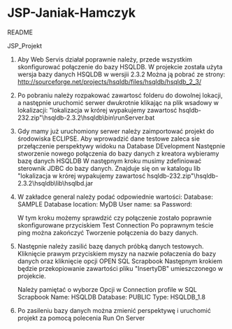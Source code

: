 # JSP-Janiak-Hamczyk
README

JSP_Projekt

1. Aby Web Servis działał poprawnie należy, przede wszystkim skonfigurować połączenie do bazy HSQLDB.
   W projekcie została użyta wersja bazy danych HSQLDB w wersjii 2.3.2
   Można ją pobrać ze strony:
   http://sourceforge.net/projects/hsqldb/files/hsqldb/hsqldb_2_3/

2. Po pobraniu należy rozpakować zawartosć folderu do dowolnej lokacji, a następnie uruchomić serwer
   dwukrotnie klikając na plik wsadowy w lokalizacji:
   "lokalizacja w krórej wypakujemy zawartosć hsqldb-232.zip"\hsqldb-2.3.2\hsqldb\bin\runServer.bat

3. Gdy mamy już uruchomiony serwer należy zaimportować projekt do środowiska ECLIPSE.
   Aby wprowadzić dane testowe zaleca sie przełączenie perspektywy widoku na Database DEvelopment
   Następnie stworzenie nowego połączenia do bazy danych z kreatora wybieramy bazę danych HSQLDB
   W następnym kroku musimy zdefiniować sterownik JDBC do bazy danych. Znajduje się on w katalogu lib
   "lokalizacja w krórej wypakujemy zawartosć hsqldb-232.zip"\hsqldb-2.3.2\hsqldb\lib\hsqlbd.jar

4. W zakładce general należy podać odpowiednie wartości:
   Database: SAMPLE
   Database location: MyDB
   User name: sa
   Password: 

   W tym kroku możemy sprawdzić czy połączenie zostało poprawnie skonfigurowane przyciskiem Test Connection
   Po poprawnym teście ping można zakończyć Tworzenie połączenia do bazy danych.

5. Następnie należy zasilić bazę danych próbką danych testowych.
   Kliknięcie prawym przyciskiem myszy na nazwie połaczenia do bazy danych oraz kliknięcie opcji OPEN SQL Scrapbook
   Następnym krokiem będzie przekopiowanie zawartości pliku "InsertyDB" umieszczonego w projekcie.
   
   Należy pamiętać o wyborze Opcji w Connection profile w SQL Scrapbook
   Name: HSQLDB
   Database: PUBLIC
   Type: HSQLDB_1.8

6. Po zasileniu bazy danych można zmienić perspektywę i uruchomić projekt za pomocą polecenia Run On Server

